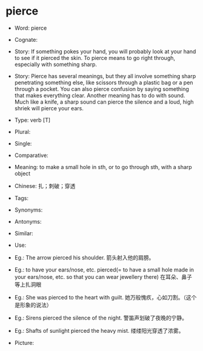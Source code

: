 # pierce

- Word: pierce
- Cognate: 
- Story: If something pokes your hand, you will probably look at your hand to see if it pierced the skin. To pierce means to go right through, especially with something sharp.
- Story: Pierce has several meanings, but they all involve something sharp penetrating something else, like scissors through a plastic bag or a pen through a pocket. You can also pierce confusion by saying something that makes everything clear. Another meaning has to do with sound. Much like a knife, a sharp sound can pierce the silence and a loud, high shriek will pierce your ears.

- Type: verb [T]
- Plural: 
- Single: 
- Comparative: 
- Meaning: to make a small hole in sth, or to go through sth, with a sharp object
- Chinese: 扎；刺破；穿透
- Tags: 
- Synonyms: 
- Antonyms: 
- Similar: 
- Use: 
- Eg.: The arrow pierced his shoulder. 箭头射入他的肩膀。
- Eg.: to have your ears/nose, etc. pierced(= to have a small hole made in your ears/nose, etc. so that you can wear jewellery there) 在耳朵、鼻子等上扎洞眼
- Eg.: She was pierced to the heart with guilt. 她万般愧疚，心如刀割。（这个是形象的说法）
- Eg.: Sirens pierced the silence of the night. 警笛声划破了夜晚的宁静。
- Eg.: Shafts of sunlight pierced the heavy mist. 缕缕阳光穿透了浓雾。
- Picture: 

